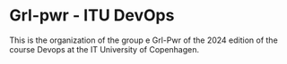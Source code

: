 # Grl-pwr - ITU DevOps
This is the organization of the group e Grl-Pwr of the 2024 edition of the course Devops at the IT University of Copenhagen.
